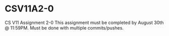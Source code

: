 # CSV11A2-0
CS V11 Assignment 2-0
This assignment must be completed by August 30th @ 11:59PM.
Must be done with multiple commits/pushes. 
